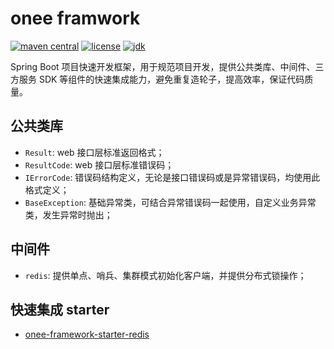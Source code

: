 # onee framwork

[![maven central](https://img.shields.io/maven-central/v/io.onee/onee-framework.svg?label=Maven%20Central)](https://search.maven.org/search?q=g:%22io.onee%22)
[![license](https://img.shields.io/:license-MulanPSL2-blue.svg)](https://license.coscl.org.cn/MulanPSL2/)
[![jdk](https://img.shields.io/badge/JDK-8+-green.svg)](https://www.oracle.com/technetwork/java/javase/downloads/index.html)

Spring Boot 项目快速开发框架，用于规范项目开发，提供公共类库、中间件、三方服务 SDK 等组件的快速集成能力，避免重复造轮子，提高效率，保证代码质量。

## 公共类库

- `Result`: web 接口层标准返回格式；
- `ResultCode`: web 接口层标准错误码；
- `IErrorCode`: 错误码结构定义，无论是接口错误码或是异常错误码，均使用此格式定义；
- `BaseException`: 基础异常类，可结合异常错误码一起使用，自定义业务异常类，发生异常时抛出；

## 中间件

- `redis`: 提供单点、哨兵、集群模式初始化客户端，并提供分布式锁操作；

## 快速集成 starter

- [onee-framework-starter-redis](./docs/starter-redis.md)